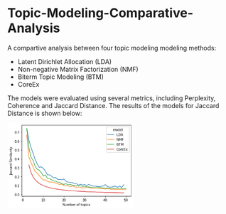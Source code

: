 # Topic-Modeling-Comparative-Analysis

A compartive analysis between four topic modeling modeling methods:
- Latent Dirichlet Allocation (LDA)
- Non-negative Matrix Factorization (NMF)
- Biterm Topic Modeling (BTM)
- CoreEx

The models were evaluated using several metrics, including Perplexity, Coherence and Jaccard Distance. The results of the models for Jaccard Distance is shown below:

![Plot of Jaccard Distance over Number of Topics](jaccard.png "Jaccard distance")
